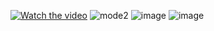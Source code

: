 [![Watch the video](https://img.youtube.com/vi/VAd7VLO_uLE/0.jpg)](https://www.youtube.com/watch?v=VAd7VLO_uLE)
![mode2](https://github.com/user-attachments/assets/3d495c6a-1eb0-4d38-9713-1d2b004d0c47)
![image](https://github.com/user-attachments/assets/98987aa3-96df-4d90-91e9-8382597de581)
![image](https://github.com/user-attachments/assets/1f205663-c15b-4eec-8694-10cb50bd4125)
